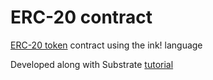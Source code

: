 # ERC-20 contract

[ERC-20 token](https://eips.ethereum.org/EIPS/eip-20) contract using the ink! language

Developed along with Substrate [tutorial](https://docs.substrate.io/tutorials/smart-contracts/build-a-token-contract/)